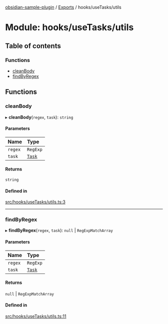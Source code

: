 [obsidian-sample-plugin](../README.md) / [Exports](../modules.md) / hooks/useTasks/utils

# Module: hooks/useTasks/utils

## Table of contents

### Functions

- [cleanBody](hooks_useTasks_utils.md#cleanbody)
- [findByRegex](hooks_useTasks_utils.md#findbyregex)

## Functions

### cleanBody

▸ **cleanBody**(`regex`, `task`): `string`

#### Parameters

| Name | Type |
| :------ | :------ |
| `regex` | `RegExp` |
| `task` | [`Task`](hooks_useTasks_types.md#task) |

#### Returns

`string`

#### Defined in

[src/hooks/useTasks/utils.ts:3](https://github.com/dromse/personal-grind-manager/blob/781019d/src/hooks/useTasks/utils.ts#L3)

___

### findByRegex

▸ **findByRegex**(`regex`, `task`): ``null`` \| `RegExpMatchArray`

#### Parameters

| Name | Type |
| :------ | :------ |
| `regex` | `RegExp` |
| `task` | [`Task`](hooks_useTasks_types.md#task) |

#### Returns

``null`` \| `RegExpMatchArray`

#### Defined in

[src/hooks/useTasks/utils.ts:11](https://github.com/dromse/personal-grind-manager/blob/781019d/src/hooks/useTasks/utils.ts#L11)
